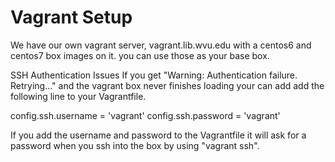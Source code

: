 # Vagrant Setup

We have our own vagrant server, vagrant.lib.wvu.edu with a centos6 and centos7 box images on it. you can use those as your base box.

SSH Authentication Issues
If you get "Warning: Authentication failure. Retrying..." and the vagrant box never finishes loading your can add add the following line to your Vagrantfile.

config.ssh.username = 'vagrant'
config.ssh.password = 'vagrant'

If you add the username and password to the Vagrantfile it will ask for a password when you ssh into the box by using "vagrant ssh".
